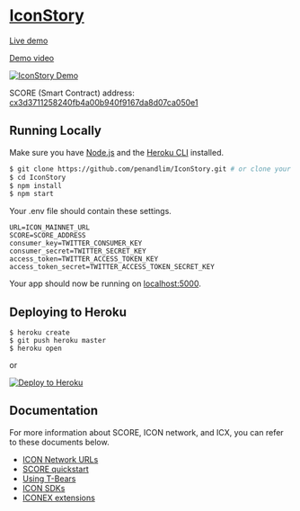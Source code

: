# [IconStory](https://iconstory.online)

[Live demo](https://iconstory.online)

[Demo video](https://youtu.be/nnN_OijYp08)

[![IconStory Demo](https://img.youtube.com/vi/nnN_OijYp08/0.jpg)](https://youtu.be/nnN_OijYp08)

SCORE (Smart Contract) address: [cx3d3711258240fb4a00b940f9167da8d07ca050e1](https://tracker.icon.foundation/contract/cx3d3711258240fb4a00b940f9167da8d07ca050e1)

## Running Locally

Make sure you have [Node.js](http://nodejs.org/) and the [Heroku CLI](https://cli.heroku.com/) installed.

```sh
$ git clone https://github.com/penandlim/IconStory.git # or clone your own fork
$ cd IconStory
$ npm install
$ npm start
```

Your .env file should contain these settings.

```
URL=ICON_MAINNET_URL
SCORE=SCORE_ADDRESS
consumer_key=TWITTER_CONSUMER_KEY
consumer_secret=TWITTER_SECRET_KEY
access_token=TWITTER_ACCESS_TOKEN_KEY
access_token_secret=TWITTER_ACCESS_TOKEN_SECRET_KEY
```

Your app should now be running on [localhost:5000](http://localhost:5000/).

## Deploying to Heroku

```
$ heroku create
$ git push heroku master
$ heroku open
```
or

[![Deploy to Heroku](https://www.herokucdn.com/deploy/button.png)](https://heroku.com/deploy)

## Documentation

For more information about SCORE, ICON network, and ICX, you can refer to these documents below.

- [ICON Network URLs](https://github.com/icon-project/icon-project.github.io/blob/master/docs/icon_network.md)
- [SCORE quickstart](https://www.icondev.io/docs/score-quickstart)
- [Using T-Bears](https://www.icondev.io/docs/tbears-overview)
- [ICON SDKs](https://www.icondev.io/docs/sdk-overview)
- [ICONEX extensions](https://www.icondev.io/docs/chrome-extension-connect)

